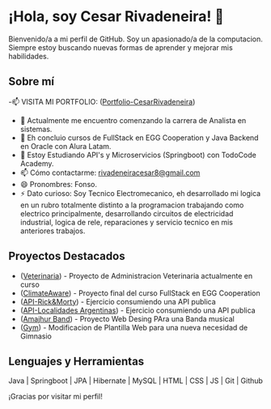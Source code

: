 
# ¡Hola, soy Cesar Rivadeneira! 👋

Bienvenido/a a mi perfil de GitHub. Soy un apasionado/a de la computacion. Siempre estoy buscando nuevas formas de aprender y mejorar mis habilidades.

## Sobre mí

-📫 VISITA MI PORTFOLIO: ([Portfolio-CesarRivadeneira](https://portfolio-cesarrivadeneiras-projects.vercel.app/))
- 🔭 Actualmente me encuentro comenzando la carrera de Analista en sistemas.
- 🔭 Eh concluio cursos de FullStack en EGG Cooperation y Java Backend en Oracle con Alura Latam.
- 🌱 Estoy Estudiando API's y Microservicios (Springboot) con TodoCode Academy.
- 📫 Cómo contactarme: rivadeneiracesar8@gmail.com
- 😄 Pronombres: Fonso.
- ⚡ Dato curioso: Soy Tecnico Electromecanico, eh desarrollado mi logica en un rubro totalmente distinto a la programacion trabajando como electrico principalmente, desarrollando circuitos de electricidad industrial, logica de rele, reparaciones y servicio tecnico en mis anteriores trabajos.

## Proyectos Destacados

- ([Veterinaria](https://github.com/CesarRivadeneira/Veterinaria-Java-Swing)) - Proyecto de Administracion Veterinaria actualmente en curso
- ([ClimateAware](https://github.com/CesarRivadeneira/ClimateAware)) - Proyecto final del curso FullStack en EGG Cooperation
- ([API-Rick&Morty](https://github.com/CesarRivadeneira/API-Rick-Morty)) - Ejercicio consumiendo una API publica
- ([API-Localidades Argentinas](https://github.com/CesarRivadeneira/API-Localidades-Argentinas)) - Ejercicio consumiendo una API publica
- ([Amajhur Band](https://github.com/CesarRivadeneira/AmajhurBand)) - Proyecto Web Desing PAra una Banda musical
- ([Gym](https://github.com/CesarRivadeneira/Gym)) - Modificacion de Plantilla Web para una nueva necesidad de Gimnasio


## Lenguajes y Herramientas

Java | Springboot | JPA | Hibernate | MySQL | HTML | CSS | JS | Git | Github

¡Gracias por visitar mi perfil!
